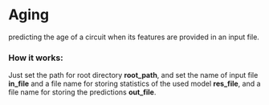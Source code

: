 # Aging

predicting the age of a circuit when its features are provided in an input file.

### How it works: ###
Just set the path for root directory **root_path**, and set the name of input file **in_file** and a file name for storing statistics of the used model **res_file**, and a file name for storing the predictions **out_file**.  

